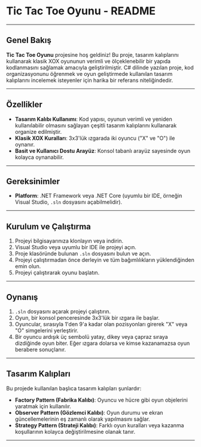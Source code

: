 # Tic Tac Toe Oyunu - README

---

## Genel Bakış

**Tic Tac Toe Oyunu** projesine hoş geldiniz! Bu proje, tasarım kalıplarını kullanarak klasik XOX oyununun verimli ve ölçeklenebilir bir yapıda kodlanmasını sağlamak amacıyla geliştirilmiştir. C# dilinde yazılan proje, kod organizasyonunu öğrenmek ve oyun geliştirmede kullanılan tasarım kalıplarını incelemek isteyenler için harika bir referans niteliğindedir.

---

## Özellikler

- **Tasarım Kalıbı Kullanımı**: Kod yapısı, oyunun verimli ve yeniden kullanılabilir olmasını sağlayan çeşitli tasarım kalıplarını kullanarak organize edilmiştir.
- **Klasik XOX Kuralları**: 3x3'lük ızgarada iki oyuncu ("X" ve "O") ile oynanır.
- **Basit ve Kullanıcı Dostu Arayüz**: Konsol tabanlı arayüz sayesinde oyun kolayca oynanabilir.

---

## Gereksinimler

- **Platform**: .NET Framework veya .NET Core (uyumlu bir IDE, örneğin Visual Studio, `.sln` dosyasını açabilmelidir).

---

## Kurulum ve Çalıştırma

1. Projeyi bilgisayarınıza klonlayın veya indirin.
2. Visual Studio veya uyumlu bir IDE ile projeyi açın.
3. Proje klasöründe bulunan `.sln` dosyasını bulun ve açın.
4. Projeyi çalıştırmadan önce derleyin ve tüm bağımlılıkların yüklendiğinden emin olun.
5. Projeyi çalıştırarak oyunu başlatın.

---

## Oynanış

1. `.sln` dosyasını açarak projeyi çalıştırın.
2. Oyun, bir konsol penceresinde 3x3'lük bir ızgara ile başlar.
3. Oyuncular, sırasıyla 1'den 9'a kadar olan pozisyonları girerek "X" veya "O" simgelerini yerleştirir.
4. Bir oyuncu ardışık üç sembolü yatay, dikey veya çapraz sıraya dizdiğinde oyun biter. Eğer ızgara dolarsa ve kimse kazanamazsa oyun berabere sonuçlanır.

---

## Tasarım Kalıpları

Bu projede kullanılan başlıca tasarım kalıpları şunlardır:

- **Factory Pattern (Fabrika Kalıbı)**: Oyuncu ve hücre gibi oyun objelerini yaratmak için kullanılır.
- **Observer Pattern (Gözlemci Kalıbı)**: Oyun durumu ve ekran güncellemelerinin eş zamanlı olarak yapılmasını sağlar.
- **Strategy Pattern (Strateji Kalıbı)**: Farklı oyun kuralları veya kazanma koşullarının kolayca değiştirilmesine olanak tanır.

---

